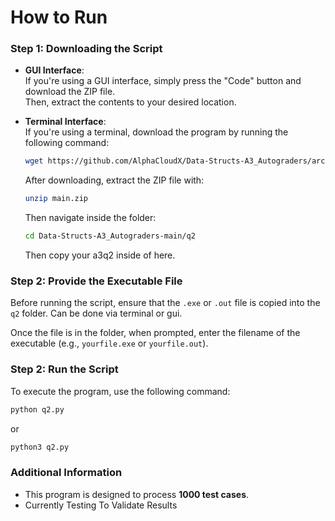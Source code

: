 # How to Run

### Step 1: Downloading the Script

- **GUI Interface**:  
  If you're using a GUI interface, simply press the "Code" button and download the ZIP file.  
  Then, extract the contents to your desired location.

- **Terminal Interface**:  
  If you're using a terminal, download the program by running the following command:

  ```bash
  wget https://github.com/AlphaCloudX/Data-Structs-A3_Autograders/archive/refs/heads/main.zip
  ```
  After downloading, extract the ZIP file with:
  ```bash
  unzip main.zip
  ```

  Then navigate inside the folder:
  ```bash
  cd Data-Structs-A3_Autograders-main/q2
  ```

  Then copy your a3q2 inside of here.


### Step 2: Provide the Executable File

Before running the script, ensure that the `.exe` or `.out` file is copied into the `q2` folder. Can be done via terminal or gui.

Once the file is in the folder, when prompted, enter the filename of the executable (e.g., `yourfile.exe` or `yourfile.out`).

### Step 2: Run the Script

To execute the program, use the following command:

```bash
python q2.py
```

or

```bash
python3 q2.py
```

### Additional Information

- This program is designed to process **1000 test cases**.
- Currently Testing To Validate Results
